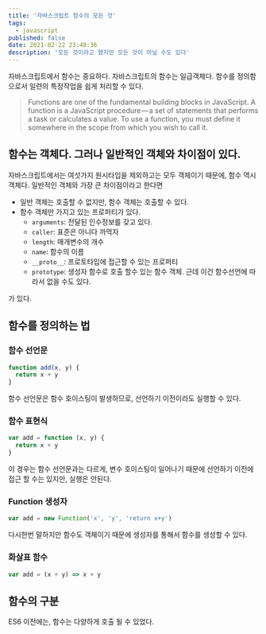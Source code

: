 ```yaml
---
title: '자바스크립트 함수의 모든 것'
tags:
  - javascript
published: false
date: 2021-02-22 23:48:36
description: '모든 것이라고 했지만 모든 것이 아닐 수도 있다'
---
```


자바스크립트에서 함수는 중요하다. 자바스크립트의 함수는 일급객체다. 함수를 정의함으로서 일련의 특정작업을 쉽게 처리할 수 있다.

> Functions are one of the fundamental building blocks in JavaScript. A function is a JavaScript procedure — a set of statements that performs a task or calculates a value. To use a function, you must define it somewhere in the scope from which you wish to call it.

## 함수는 객체다. 그러나 일반적인 객체와 차이점이 있다.

자바스크립트에서는 여섯가지 원시타입을 제외하고는 모두 객체이기 때문에, 함수 역시 객체다. 일반적인 객체와 가장 큰 차이점이라고 한다면

- 일반 객체는 호출할 수 없지만, 함수 객체는 호출할 수 있다.
- 함수 객체만 가지고 있는 프로퍼티가 있다.
  - `arguments`: 전달된 인수정보를 갖고 있다.
  - `caller`: 표준은 아니다 까먹자
  - `length`: 매개변수의 개수
  - `name`: 함수의 이름
  - `__proto__`: 프로토타입에 접근할 수 있는 프로퍼티
  - `prototype`: 생성자 함수로 호출 할수 있는 함수 객체. 근데 이건 함수선언에 따라서 없을 수도 있다.

가 있다.

## 함수를 정의하는 법

### 함수 선언문

```javascript
function add(x, y) {
  return x + y
}
```

함수 선언문은 함수 호이스팅이 발생하므로, 선언하기 이전이라도 실행할 수 있다.

### 함수 표현식

```javascript
var add = function (x, y) {
  return x + y
}
```

이 경우는 함수 선언문과는 다르게, 변수 호이스팅이 일어나기 때문에 선언하기 이전에 접근 할 수는 있지만, 실행은 안된다.

### Function 생성자

```javascript
var add = new Function('x', 'y', 'return x+y')
```

다시한번 말하지만 함수도 객체이기 때문에 생성자를 통해서 함수를 생성할 수 있다.

### 화살표 함수

```javascript
var add = (x + y) => x + y
```

## 함수의 구분

ES6 이전에는, 함수는 다양하게 호출 될 수 있었다.
